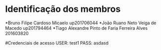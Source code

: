 # Identificação dos membros
*Bruno Filipe Cardoso Micaelo up201706044
*João Ruano Neto Veiga de Macedo up201794464
*Tiago Alexandre Pinto de Faria Ferreira Alves 201603820

#Credenciais de acesso
USER: test1
PASS: asdasd
